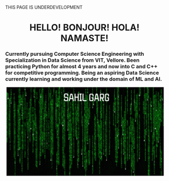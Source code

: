 THIS PAGE IS UNDERDEVELOPMENT
<html>
<body>
 <h1 align="center">HELLO!  BONJOUR!  HOLA!  NAMASTE!</h1>
 <h3>Currently pursuing Computer Science Engineering with Specialization in Data Science from VIT, Vellore. Been practicing Python for almost 4 years and now into C and C++ for competitive programming. Being an aspiring Data Science currently learning and working under the domain of ML and AI.</h3>
 <img src="final.gif" width="500" align = 'right'>
</body>
</html>
<!---
sahilgarg201/sahilgarg201 is a ✨ special ✨ repository because its `README.md` (this file) appears on your GitHub profile.
You can click the Preview link to take a look at your changes.
--->


